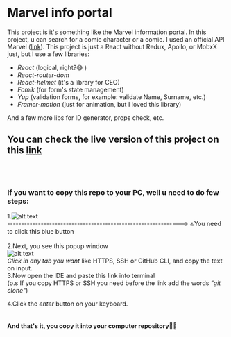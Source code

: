 # Marvel info portal #

This project is it's something like the Marvel information portal. In this project, u can search for a comic character or a comic. I used an official API Marvel ([link](https://developer.marvel.com/)). 
This project is just a React without Redux, Apollo, or MobxX just, but I use a few libraries:
- *React* (logical, right?😅 )
- *React-router-dom* 
- *React-helmet* (it's a library for CEO)
- *Fomik* (for form's state management)
- *Yup* (validation forms, for example: validate Name, Surname, etc.)
- *Framer-motion* (just for animation, but I loved this library) <br>

And a few more libs for ID generator, props check, etc.

## You can check the live version of this project on this [link](https://extraordinary-dango-b86cdb.netlify.app/) ##

<br>
<br>

### If you want to copy this repo to your PC, well u need to do few steps: ###

 1.<img alt="alt text" src="https://i.imgur.com/dpnMrDx.png" /> <br>
--------------------------------------------------------------> 🔝You need to click this blue button <br> <br>
2.Next, you see this popup window <br>
<img alt="alt text" src="https://i.imgur.com/thFoRgN.png" /> <br>
*Click in any tab you want* like HTTPS, SSH or GitHub CLI, and copy the text on input. <br>
3.Now open the IDE and paste this link into terminal  <br>(p.s If you copy HTTPS or SSH you need before the link add the words *"git clone"*)
<br>

4.Click the *enter* button on your keyboard.<br>
<br>
<br>
**And that's it, you copy it into your computer repository**🎉🎊
